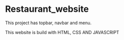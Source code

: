 # Restaurant_website
This project has topbar, navbar and menu.

This website is build with HTML, CSS AND JAVASCRIPT
